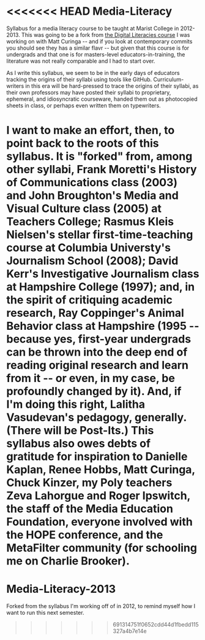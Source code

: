 <<<<<<< HEAD
Media-Literacy
==============

Syllabus for a media literacy course to be taught at Marist College in 2012-2013.
This was going to be a fork from <a href="https://github.com/gusandrews/adelphi-ed-tech-courses">the Digital Literacies course</a> I was working on with Matt Curinga -- and if you look at contemporary commits you should see they has a similar flavr -- but given that this course is for undergrads and that one is for masters-level educators-in-training, the literature was not really comparable and I had to start over. 

As I write this syllabus, we seem to be in the early days of educators tracking the origins of their syllabi using tools like GitHub. Curriculum-writers in this era will be hard-pressed to trace the origins of their syllabi, as their own professors may have posted their syllabi to proprietary, ephemeral, and idiosyncratic courseware, handed them out as photocopied sheets in class, or perhaps even written them on typewriters.

I want to make an effort, then, to point back to the roots of this syllabus. It is "forked" from, among other syllabi, Frank Moretti's History of Communications class (2003) and John Broughton's Media and Visual Culture class (2005) at Teachers College; Rasmus Kleis Nielsen's stellar first-time-teaching course at Columbia Universty's Journalism School (2008); David Kerr's Investigative Journalism class at Hampshire College (1997); and, in the spirit of critiquing academic research, Ray Coppinger's Animal Behavior class at Hampshire (1995 -- because yes, first-year undergrads can be thrown into the deep end of reading original research and learn from it -- or even, in my case, be profoundly changed by it). And, if I'm doing this right, Lalitha Vasudevan's pedagogy, generally. (There will be Post-Its.) This syllabus also owes debts of gratitude for inspiration to Danielle Kaplan, Renee Hobbs, Matt Curinga, Chuck Kinzer, my Poly teachers Zeva Lahorgue and Roger Ipswitch, the staff of the Media Education Foundation, everyone involved with the HOPE conference, and the MetaFilter community (for schooling me on Charlie Brooker).
=======
Media-Literacy-2013
===================

Forked from the syllabus I'm working off of in 2012, to remind myself how I want to run this next semester.
>>>>>>> 691314751f0652cdd44d1fbedd115327a4b7e14e
